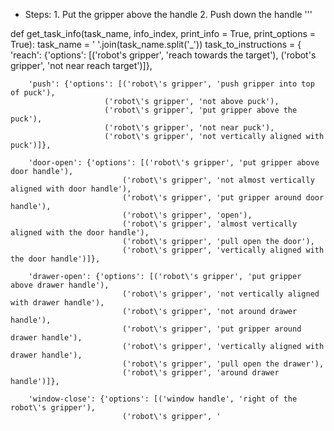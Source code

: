 
- Steps: 1. Put the gripper above the handle  2. Push down the handle
'''

def get_task_info(task_name, info_index, print_info = True, print_options = True):
    task_name = ' '.join(task_name.split('_'))
    task_to_instructions = {
        'reach': {'options': [('robot\'s gripper', 'reach towards the target'),
                             ('robot\'s gripper', 'not near reach target')]},

        'push': {'options': [('robot\'s gripper', 'push gripper into top of puck'),
                         ('robot\'s gripper', 'not above puck'),
                         ('robot\'s gripper', 'put gripper above the puck'),
                         ('robot\'s gripper', 'not near puck'),
                         ('robot\'s gripper', 'not vertically aligned with puck')]},

        'door-open': {'options': [('robot\'s gripper', 'put gripper above door handle'),
                             ('robot\'s gripper', 'not almost vertically aligned with door handle'),
                             ('robot\'s gripper', 'put gripper around door handle'),
                             ('robot\'s gripper', 'open'),
                             ('robot\'s gripper', 'almost vertically aligned with the door handle'),
                             ('robot\'s gripper', 'pull open the door'),
                             ('robot\'s gripper', 'vertically aligned with the door handle')]},

        'drawer-open': {'options': [('robot\'s gripper', 'put gripper above drawer handle'),
                             ('robot\'s gripper', 'not vertically aligned with drawer handle'),
                             ('robot\'s gripper', 'not around drawer handle'),
                             ('robot\'s gripper', 'put gripper around drawer handle'),
                             ('robot\'s gripper', 'vertically aligned with drawer handle'),
                             ('robot\'s gripper', 'pull open the drawer'),
                             ('robot\'s gripper', 'around drawer handle')]},

        'window-close': {'options': [('window handle', 'right of the robot\'s gripper'),
                             ('robot\'s gripper', '